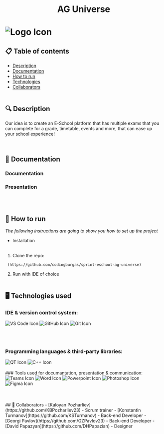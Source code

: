 <h1 align="center"> AG Universe <h1>
 <img src="assets/Logo1.png" alt="Logo Icon">

 
## 📋 Table of contents
  - [Description](#description)
  - [Documentation](#docs)
  - [How to run](#install)
  - [Technologies](#technologies)
  - [Collaborators](#collaborators)
<br></br>
## 🔍 Description <a name="description"></a>
<p>Our idea is to create an E-School platform that has multiple exams that you can complete for a grade, timetable, events and more, that can ease up your school experience!
 </p>
<br>
 
## 📃 Documentation <a name="docs"></a>
 
### Documentation
 <a href="assets\documentation\AG Universe Documentation (1).docx"></a>

### Presentation
 <a href="assets\documentation\AG Universe Presentation.pptx"></a>
<br></br>
## 🚀 How to run <a name="install"></a>
*The following instructions are going to show you how to set up the project*
 
- Installation
<br></br>
1. Clone the repo:
```
 (https://github.com/codingburgas/sprint-eschool-ag-universe)
```
 
2. Run with IDE of choice
<br></br>
## 🖥️ Technologies used <a name="technologies"></a>
 
### IDE & version control system:
 
<img src="assets/VS Code.png" alt="VS Code Icon">
<img src="assets/GitHub.png" alt="GitHub Icon">
<img src="assets/GIt.png" alt="Git Icon">



<br></br>
### Programming languages & third-party libraries:
 
</a>
 <img src="assets/QT.png" alt="QT Icon">
<img src="assets/C++.png" alt="C++ Icon">
<br></br>
### Tools used for documantation, presentation & communication:
 
<img src="assets/Teams.png" alt="Teams Icon">
<img src="assets/Word.png" alt="Word Icon">
<img src="assets/Powerpoint.png" alt="Powerpoint Icon">
<img src="assets/Photoshop.jpg" alt="Photoshop Icon">
<img src="assets/Figma.png" alt="Figma Icon">
<br></br>
<br></br>
## 🧑 Collaborators <a name="collaborators"></a>
- [Kaloyan Pozharliev](https://github.com/KBPozharliev23) - Scrum trainer
- [Konstantin Turmanov](https://github.com/KSTurmanov) - Back-end Developer
- [Georgi Pavlov](https://github.com/GZPavlov23) - Back-end Developer
- [David Papazyan](https://github.com/DHPapazian) - Designer
